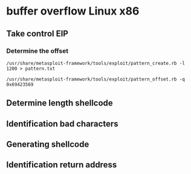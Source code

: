 # buffer overflow Linux x86

## Take control EIP

### Determine the offset

```shell
/usr/share/metasploit-framework/tools/exploit/pattern_create.rb -l 1200 > pattern.txt
```

```shell
/usr/share/metasploit-framework/tools/exploit/pattern_offset.rb -q 0x69423569
```

## Determine length shellcode

## Identification bad characters

## Generating shellcode

## Identification return address

